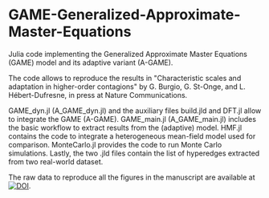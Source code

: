 # GAME-Generalized-Approximate-Master-Equations

Julia code implementing the Generalized Approximate Master Equations (GAME) model and its adaptive variant (A-GAME).

The code allows to reproduce the results in "Characteristic scales and adaptation in higher-order contagions" by G. Burgio, G. St-Onge, and L. Hébert-Dufresne, in press at Nature Communications. 

GAME_dyn.jl (A_GAME_dyn.jl) and the auxiliary files build.jld and DFT.jl allow to integrate the GAME (A-GAME). GAME_main.jl (A_GAME_main.jl) includes the basic workflow to extract results from the (adaptive) model. HMF.jl contains the code to integrate a heterogeneous mean-field model used for comparison. MonteCarlo.jl provides the code to run Monte Carlo simulations. Lastly, the two .jld files contain the list of hyperedges extracted from two real-world dataset.

The raw data to reproduce all the figures in the manuscript are available at [![DOI](https://zenodo.org/badge/DOI/10.5281/zenodo.15352770.svg)](https://doi.org/10.5281/zenodo.15352770).
